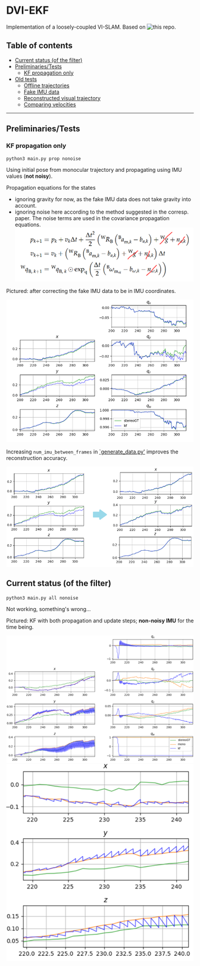 # DVI-EKF
Implementation of a loosely-coupled VI-SLAM.
Based on ![this repo](https://github.com/skrogh/msf_ekf).

## Table of contents
* [Current status (of the filter)](#current-status-of-the-filter)
* [Preliminaries/Tests](#preliminariestests)
  * [KF propagation only](#kf-propagation-only)
* [Old tests](/tests)
  * [Offline trajectories](/tests#offline-trajectories)
  * [Fake IMU data](/tests#fake-imu-data)
  * [Reconstructed visual trajectory](/tests#reconstructed-visual-trajectory)
  * [Comparing velocities](/tests#comparing-velocities)

-----

## Preliminaries/Tests
### KF propagation only
```
python3 main.py prop nonoise
```
Using initial pose from monocular trajectory and propagating using IMU values
(**not noisy**).

Propagation equations for the states
* ignoring gravity for now, as the fake IMU data does not take
    gravity into account.
* ignoring noise here according to the method suggested in the corresp. paper.
    The noise terms are used in the covariance propagation equations.
![](img/prop_eqns.PNG)

Pictured: after correcting the fake IMU data to be in IMU coordinates. 

![](img/traj_only_prop.PNG)

Increasing `num_imu_between_frames` in [`generate_data.py'](/generate_data.py)
improves the reconstruction accuracy.

![](img/traj_only_prop_incr_imu.PNG)

## Current status (of the filter)
```
python3 main.py all nonoise
```


Not working, something's wrong...

Pictured: KF with both propagation and update steps; **non-noisy IMU**
for the time being.

![](img/kf.PNG)
![](img/kf_zoom.PNG)
